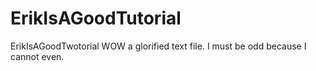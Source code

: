 # ErikIsAGoodTutorial
ErikIsAGoodTwotorial
WOW a glorified text file. I must be odd because I cannot even.